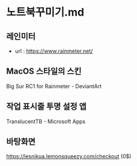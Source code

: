 # 노트북꾸미기.md

## 레인미터

- url : https://www.rainmeter.net/

## MacOS 스타일의 스킨

Big Sur RC1 for Rainmeter - DeviantArt

## 작업 표시줄 투명 설정 앱

TranslucentTB - Microsoft Apps

## 바탕화면

https://lesnikua.lemonsqueezy.com/checkout (0$)
